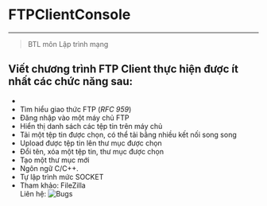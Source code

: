 # FTPClientConsole
---
>BTL môn Lập trình mạng  

## Viết chương trình FTP Client thực hiện được ít nhất các chức năng sau:  
- 
- Tìm hiểu giao thức FTP (*RFC 959*)  
- Đăng nhập vào một máy chủ FTP  
- Hiển thị danh sách các tệp tin trên máy chủ  
- Tải một tệp tin được chọn, có thể tải bằng nhiều kết nối song song  
- Upload được tệp tin lên thư mục được chọn  
- Đổi tên, xóa một tệp tin, thư mục được chọn  
- Tạo một thư mục mới  
- Ngôn ngữ C/C++.  
- Tự lập trình mức SOCKET  
- Tham khảo: FileZilla  
Liên hệ:  ![Bugs](https://www.facebook.com/duonngbk)  
